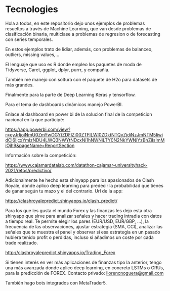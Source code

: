 ﻿# Tecnologies

Hola a todos, en este repositorio dejo unos ejemplos de problemas resueltos a través de Machine Learning, 
que van desde problemas de clasificación binaria, multiclase a problemas de regresion o de forecasting con series temporales.

En estos ejemplos trato de lidiar, además, con problemas de balanceo, outliers, missing values,...

El lenguaje que uso es R donde empleo los paquetes de moda de Tidyverse, Caret, ggplot, dplyr, purrr, y compañia. 

También me manejo con soltura con el paquete de H2o para datasets de más grandes.

Finalmente para la parte de Deep Learning Keras y tensorflow. 

Para el tema de dashboards dinámicos manejo PowerBI. 

Enlace al dashboard en power bi de la solucion final de la competicion nacional en la que participé:

https://app.powerbi.com/view?r=eyJrIjoiNmU0ZmYwOGYtZDFlZi00ZTFlLWI0ZDktNTQyZjdiNzJmNTM5IiwidCI6IjcxYmIzNDU4LWQ3NWYtNDcxNi1hNWNiLTY0N2NkYWNiYzBhZiIsImMiOjh9&pageName=ReportSection

Información sobre la competición:

https://www.cajamardatalab.com/datathon-cajamar-universityhack-2021/retos/predictivo/

Adicionalmente he hecho esta shinyapp para los apasionados de Clash Royale, 
donde aplico deep learning para predecir la probabilidad que tienes de ganar según tu mazo y el del contrario. Url de la app: 

https://clashroyalepredict.shinyapps.io/clash_predict/

Para los que les gusta el mundo Forex y las finanzas les dejo esta otra shinyapp que sirve para analizar señales y hacer trading intradia con datos a tiempo real. 
Te permite elegir los pares (EUR/USD, EUR/GBP, ...), la frecuencia de las observaciones, ajustar estrategia (SMA, CCI), analizar las señales que te muestra el panel y 
observar si esa estrategia en un pasado hubiera tenido profit o perdidas, incluso si añadimos un coste por cada trade realizado.

http://clashroyalepredict.shinyapps.io/Trading_Forex

Si tienen interés en ver más aplicaciones de finanzas tipo la anterior, 
tengo una más avanzada donde aplico deep learning, en concreto LSTMs o GRUs, para la predicción de FOREX. 
Contacto privado: llorencnoguera@gmail.com

También hago bots integrados con MetaTrader5.
